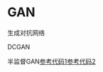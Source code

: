 # GAN
生成对抗网络

DCGAN  

半监督GAN[参考代码1](https://github.com/luoyingmin/ssgan/blob/master/model.py)[参考代码2](https://github.com/gitlimlab/SSGAN-Tensorflow/blob/master/model.py)  
